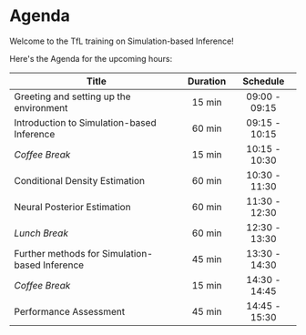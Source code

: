 # Agenda

Welcome to the TfL training on Simulation-based Inference! 

Here's the Agenda for the upcoming hours: 

| Title                                             | Duration |   Schedule    |
|---------------------------------------------------|:--------:|:-------------:|
| Greeting and setting up the environment           |  15 min  | 09:00 - 09:15 |
| Introduction to Simulation-based Inference        |  60 min  | 09:15 - 10:15 |
| _Coffee Break_                                    |  15 min  | 10:15 - 10:30 |
| Conditional Density Estimation                    |  60 min  | 10:30 - 11:30 |
| Neural Posterior Estimation                       |  60 min  | 11:30 - 12:30 |
| _Lunch Break_                                     |  60 min  | 12:30 - 13:30 |
| Further methods for Simulation-based Inference    |  45 min  | 13:30 - 14:30 |
| _Coffee Break_                                    |  15 min  | 14:30 - 14:45 |
| Performance Assessment                            |  45 min  | 14:45 - 15:30 |
